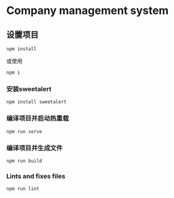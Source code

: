 # Company management system

## 设置项目
```
npm install
```
或使用
```
npm i
```
### 安装sweetalert
```
npm install sweetalert
```

### 编译项目并启动热重载
```
npm run serve
```

### 编译项目并生成文件
```
npm run build
```

### Lints and fixes files
```
npm run lint
```
